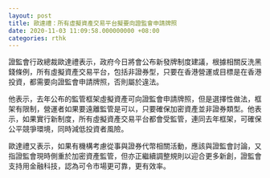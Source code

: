 ```yaml
---
layout: post
title: 歐達禮：所有虛擬資產交易平台擬要向證監會申請牌照
date: 2020-11-03 11:09:58.000000000 +08:00
categories: rthk
---
```


證監會行政總裁歐達禮表示，政府今日將會公布新發牌制度建議，根據相關反洗黑錢條例，所有虛擬資產交易平台，包括非證券型，只要在香港營運或目標是在香港投資，都需要向證監會申請牌照，否則屬於違法。

他表示，去年公布的監管框架虛擬資產可向證監會申請牌照，但是選擇性做法，框架有限制，營運者如果要遠離監管是可以，只要確保加密資產並非證券類型。他表示，如果實行新制度，所有虛擬資產交易平台都會受監管，連同去年框架，可確保公平競爭環境，同時減低投資者風險。

歐達禮又表示，如果有機構考慮從事與證券代幣相關活動，應該與證監會討論，又指證監會現時側重於加密資產監管，但亦正繼續調整規則以迎合更多新創，證監會支持用金融科技，認為可令市場更可靠，更有效率。
